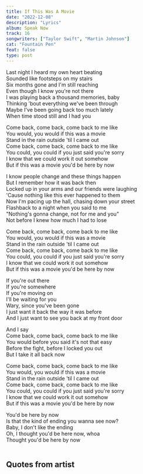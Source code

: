 ```yaml
---
title: If This Was A Movie
date: "2022-12-08"
description: "Lyrics"
album: Speak Now
track: 16
songwriters: ["Taylor Swift", "Martin Johnson"]
cat: "Fountain Pen"
feat: false
type: post
---
```


<p className="verse-one">
Last night I heard my own heart beating <br />
Sounded like footsteps on my stairs <br />
Six months gone and I'm still reaching <br />
Even though I know you're not there <br />
I was playing back a thousand memories, baby <br />
Thinking 'bout everything we've been through <br />
Maybe I've been going back too much lately <br />
When time stood still and I had you <br />
</p>
<p className="chorus">
Come back, come back, come back to me like <br />
You would, you would if this was a movie <br />
Stand in the rain outside 'til I came out <br />
Come back, come back, come back to me like <br />
You could, you could if you just said you're sorry <br />
I know that we could work it out somehow <br />
But if this was a movie you'd be here by now <br />
</p>
<p className="verse-two">
I know people change and these things happen <br />
But I remember how it was back then <br />
Locked up in your arms and our friends were laughing <br />
'Cause nothing like this ever happened to them <br />
Now I'm pacing up the hall, chasing down your street <br />
Flashback to a night when you said to me <br />
"Nothing's gonna change, not for me and you" <br />
Not before I knew how much I had to lose <br />
</p>
<p className="chorus">
Come back, come back, come back to me like <br />
You would, you would if this was a movie <br />
Stand in the rain outside 'til I came out <br />
Come back, come back, come back to me like <br />
You could, you could if you just said you're sorry <br />
I know that we could work it out somehow <br />
But if this was a movie you'd be here by now <br />
</p>
<p className="bridge">
If you're out there <br />
If you're somewhere <br />
If you're moving on <br />
I'll be waiting for you <br />
Wary, since you've been gone <br />
I just want it back the way it was before <br />
And I just want to see you back at my front door <br />
</p>
<p className="chorus">
And I say <br />
Come back, come back, come back to me like <br />
You would before you said it's not that easy <br />
Before the fight, before I locked you out <br />
But I take it all back now <br />
</p>
<p className="chorus">
Come back, come back, come back to me like <br />
You would, you would if this was a movie <br />
Stand in the rain outside 'til I came out <br />
Come back, come back, come back to me like <br />
You could, you could if you just said you're sorry <br />
I know that we could work it out somehow <br />
But if this was a movie you'd be here by now <br />
</p>
<p className="outro">
You'd be here by now <br />
Is that the kind of ending you wanna see now? <br />
Baby, I don't like the ending <br />
Oh, I thought you'd be here now, whoa <br />
Thought you'd be here by now <br />
 <br />
</p>

## Quotes from artist

<blockquote>
